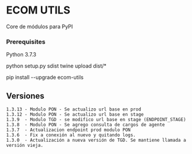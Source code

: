 # ECOM UTILS

Core de módulos para PyPI

### Prerequisites
Python 3.7.3

python setup.py sdist
twine upload dist/*

pip install --upgrade ecom-utils


## Versiones
    1.3.13 - Modulo PON - Se actualizo url base en prod
    1.3.12 - Modulo PON - Se actualizo url base en stage
    1.3.9  - Modulo TGD - se modifico url base en stage (ENDPOINT_STAGE)
    1.3.8  - Modulo PON - Se agrego consulta de cargos de agente
    1.3.7  - Actualizacion endpoint prod modulo PON
    1.3.6  - Fix a conexión al nuevo y quitando logs.
    1.3.0  - Actualización a nueva versión de TGD. Se mantiene llamada a versión vieja.
    